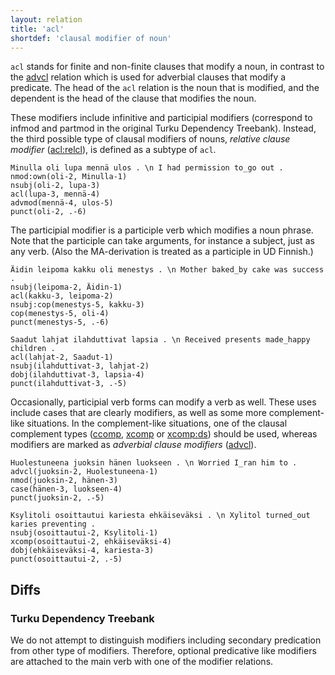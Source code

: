 ```yaml
---
layout: relation
title: 'acl'
shortdef: 'clausal modifier of noun'
---
```


`acl` stands for finite and non-finite clauses that modify a noun, in
contrast to the [advcl]() relation which is used for adverbial clauses
that modify a predicate. The head of the `acl` relation is the noun
that is modified, and the dependent is the head of the clause that
modifies the noun.

These modifiers include infinitive and participial modifiers (correspond to infmod and partmod in the original Turku Dependency Treebank). Instead, the third possible type of clausal modifiers of nouns, *relative clause modifier* ([acl:relcl]()), is defined as a subtype of `acl`.


<!-- fname:infmod.pdf -->
~~~ sdparse
Minulla oli lupa mennä ulos . \n I had permission to_go out .
nmod:own(oli-2, Minulla-1)
nsubj(oli-2, lupa-3)
acl(lupa-3, mennä-4)
advmod(mennä-4, ulos-5)
punct(oli-2, .-6)
~~~


The participial modifier is a participle verb which modifies a noun
phrase. Note that the participle can take arguments, for instance a subject,
just as any verb. (Also the MA-derivation is treated as a participle in UD
Finnish.)  

<!-- fname:partmod_NP.pdf -->
~~~ sdparse
Äidin leipoma kakku oli menestys . \n Mother baked_by cake was success .
nsubj(leipoma-2, Äidin-1)
acl(kakku-3, leipoma-2)
nsubj:cop(menestys-5, kakku-3)
cop(menestys-5, oli-4)
punct(menestys-5, .-6)
~~~

<!-- fname:partmod_NP_2.pdf -->
~~~ sdparse
Saadut lahjat ilahduttivat lapsia . \n Received presents made_happy children .
acl(lahjat-2, Saadut-1)
nsubj(ilahduttivat-3, lahjat-2)
dobj(ilahduttivat-3, lapsia-4)
punct(ilahduttivat-3, .-5)
~~~

Occasionally, participial verb forms can modify a verb as well. These uses include cases that are clearly modifiers, as well as some more complement-like situations. In the complement-like situations, one of the clausal complement types ([ccomp](), [xcomp]() or [xcomp:ds]()) should be used, whereas modifiers are marked as *adverbial clause modifiers* ([advcl]()).


<!-- fname:partmod_VP_mod.pdf -->
~~~ sdparse
Huolestuneena juoksin hänen luokseen . \n Worried I_ran him to .
advcl(juoksin-2, Huolestuneena-1)
nmod(juoksin-2, hänen-3)
case(hänen-3, luokseen-4)
punct(juoksin-2, .-5)
~~~

<!-- fname:partmod_VP_comp.pdf -->
~~~ sdparse
Ksylitoli osoittautui kariesta ehkäiseväksi . \n Xylitol turned_out karies preventing .
nsubj(osoittautui-2, Ksylitoli-1)
xcomp(osoittautui-2, ehkäiseväksi-4)
dobj(ehkäiseväksi-4, kariesta-3)
punct(osoittautui-2, .-5)
~~~






## Diffs

### Turku Dependency Treebank

We do not attempt to distinguish modifiers including secondary predication from other type of modifiers. Therefore, optional predicative like modifiers are attached to the main verb with one of the modifier relations.
<!-- Interlanguage links updated Út zář 29 20:23:14 CEST 2020 -->

